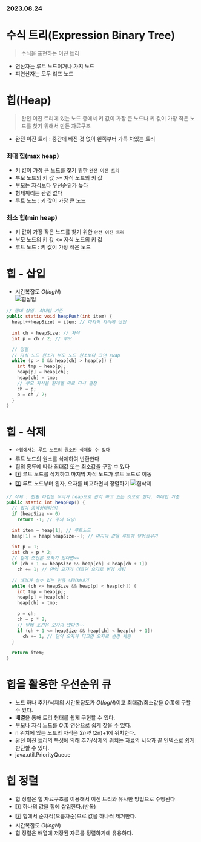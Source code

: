 ### 2023.08.24
# 수식 트리(Expression Binary Tree)
> 수식을 표현하는 이진 트리   
- 연산자는 루트 노드이거나 가지 노드
- 피연산자는 모두 리프 노드

# 힙(Heap)
> 완전 이진 트리에 있는 노드 중에서 키 값이 가장 큰 노드나 키 값이 가장 작은 노드를 찾기 위해서 만든 자료구조
- 완전 이진 트리 : 중간에 빠진 것 없이 왼쪽부터 가득 차있는 트리
### 최대 힙(max heap)
- 키 값이 가장 큰 노드를 찾기 위한 `완전 이진 트리`
- 부모 노드의 키 값 >= 자식 노드의 키 값
- 부모는 자식보다 우선순위가 높다
- 형제끼리는 관련 없다
- 루트 노드 : 키 값이 가장 큰 노드
### 최소 힙(min heap)
- 키 값이 가장 작은 노드를 찾기 위한 `완전 이진 트리`
- 부모 노드의 키 값 <= 자식 노드의 키 값
- 루트 노드 : 키 값이 가장 작은 노드

# 힙 - 삽입
- 시간복잡도 $O(logN)$  
![힙삽입](https://github.com/namoo1818/Baekjoon/assets/50236187/f6f6434d-e556-4c7f-b5ed-a95b65034ec8)
```java
// 힙에 삽입. 최대힙 기준
public static void heapPush(int item) {
  heap[++heapSize] = item; // 마지막 자리에 삽입

  int ch = heapSize; // 자식
  int p = ch / 2; // 부모

  // 정렬
  // 자식 노드 원소가 부모 노드 원소보다 크면 swap
  while (p > 0 && heap[ch] > heap[p]) {
    int tmp = heap[p];
    heap[p] = heap[ch];
    heap[ch] = tmp;
    // 부모 자식을 한레벨 위로 다시 결정
    ch = p;
    p = ch / 2;
  }
}
```

# 힙 - 삭제
- ⭐`힙에서는 루트 노드의 원소만 삭제할 수 있다`
- 루트 노드의 원소를 삭제하여 반환한다
- 힙의 종류에 따라 최대값 또는 최소값을 구할 수 있다
- 1️⃣ 루트 노드를 삭제하고 마지막 자식 노드가 루트 노드로 이동
- 2️⃣ 루트 노드부터 왼자, 오자를 비교하면서 정렬하기
![힙삭제](https://github.com/namoo1818/Baekjoon/assets/50236187/fca845c6-7dda-4268-82b4-0eb6f184fc71)
```java
// 삭제 : 반환 타입은 우리가 heap으로 관리 하고 있는 것으로 한다. 최대힙 기준
public static int heapPop() {
  // 힙이 공백상태라면?
  if (heapSize <= 0)
    return -1; // 주의 요망!

  int item = heap[1]; // 루트노드
  heap[1] = heap[heapSize--]; // 마지막 값을 루트에 덮어씌우기

  int p = 1;
  int ch = p * 2;
  // 앞에 조건은 오자가 있다면~~
  if (ch + 1 <= heapSize && heap[ch] < heap[ch + 1])
    ch += 1; // 만약 오자가 더크면 오자로 변경 세팅

  // 내려가 살수 있는 만큼 내려보내기
  while (ch <= heapSize && heap[p] < heap[ch]) {
    int tmp = heap[p];
    heap[p] = heap[ch];
    heap[ch] = tmp;

    p = ch;
    ch = p * 2;
    // 앞에 조건은 오자가 있다면~~
    if (ch + 1 <= heapSize && heap[ch] < heap[ch + 1])
      ch += 1; // 만약 오자가 더크면 오자로 변경 세팅
  }

  return item;
}
```
# 힙을 활용한 우선순위 큐
- 노드 하나 추가/삭제의 시간복잡도가 $O(logN)$이고 최대값/최소값을 $O(1)$에 구할 수 있다.
- **배열**을 통해 트리 형태를 쉽게 구현할 수 있다.
- 부모나 자식 노드를 $O(1)$ 연산으로 쉽게 찾을 수 있다.
- n 위치에 있는 노드의 자식은 2*n과 (2*n)+1에 위치한다.
- 완전 이진 트리의 특성에 의해 추가/삭제의 위치는 자료의 시작과 끝 인덱스로 쉽게 판단할 수 있다.
- java.util.PriorityQueue

# 힙 정렬
- 힙 정렬은 힙 자료구조를 이용해서 이진 트리와 유사한 방법으로 수행된다
- 1️⃣ 하나의 값을 힙에 삽입한다.(반복)
- 2️⃣ 힙에서 순차적(오름차순)으로 값을 하나씩 제거한다.
- 시간복잡도 $O(logN)$
- 힙 정렬은 배열에 저장된 자료를 정렬하기에 유용하다.
